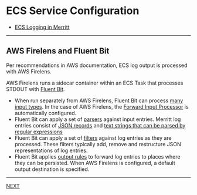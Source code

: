 # ECS Service Configuration

- [ECS Logging in Merritt](README.md)

---

## AWS Firelens and Fluent Bit

Per recommendations in AWS documentation, ECS log output is processed with AWS Firelens.

AWS Firelens runs a sidecar container within an ECS Task that processes STDOUT with [Fluent Bit](https://docs.fluentbit.io/manual/about/what-is-fluent-bit).

- When run separately from AWS Firelens, Fluent Bit can process [many input types](https://docs.fluentbit.io/manual/data-pipeline/inputs).  In the case of AWS Firelens, the [Forward Input Processor](https://docs.fluentbit.io/manual/data-pipeline/inputs/forward) is automatically configured.  
- Fluent Bit can apply a set of [parsers](https://docs.fluentbit.io/manual/data-pipeline/parsers) against input entries.  Merritt log entries consist of [JSON records](https://docs.fluentbit.io/manual/data-pipeline/parsers/json) and [text strings that can be parsed by regular expressions](https://docs.fluentbit.io/manual/data-pipeline/parsers/regular-expression)
- Fluent Bit can apply a set of [filters](https://docs.fluentbit.io/manual/data-pipeline/filters) against log entries as they are processed.  These filters typically add, remove and restructure JSON representations of log entries.
- Fluent Bit applies [output rules](https://docs.fluentbit.io/manual/data-pipeline/outputs) to forward log entries to places where they can be persisted.  When AWS Firelens is configured, a default output destination is specified.

---

[NEXT](ecs-service-configuration.md)